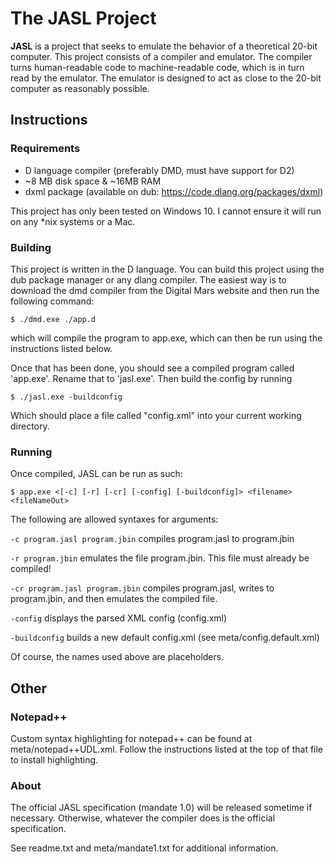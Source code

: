 # The JASL Project

**JASL** is a project that seeks to emulate the behavior of a theoretical 20-bit computer. This project consists of a compiler and emulator. The compiler turns human-readable code to machine-readable 
code, which is in turn read by the emulator. The emulator is designed to act as close to the 20-bit computer as reasonably possible.

## Instructions

### Requirements
- D language compiler (preferably DMD, must have support for D2)
- ~8 MB disk space & ~16MB RAM
- dxml package (available on dub: https://code.dlang.org/packages/dxml)

This project has only been tested on Windows 10. I cannot ensure it will run on any *nix systems or a Mac.

### Building
This project is written in the D language. You can build this project using the dub package manager or any dlang compiler. The easiest way is to download the 
dmd compiler from the Digital Mars website and then run the following command:

`$ ./dmd.exe ./app.d`

which will compile the program to app.exe, which can then be run using the instructions listed below.

Once that has been done, you should see a compiled program called 'app.exe'. Rename that to 'jasl.exe'. Then build the config by running

`$ ./jasl.exe -buildconfig`

Which should place a file called "config.xml" into your current working directory.

### Running
Once compiled, JASL can be run as such:

`$ app.exe <[-c] [-r] [-cr] [-config] [-buildconfig]> <filename> <fileNameOut>`

The following are allowed syntaxes for arguments:

`-c program.jasl program.jbin` compiles program.jasl to program.jbin

`-r program.jbin` emulates the file program.jbin. This file must already be compiled!

`-cr program.jasl program.jbin` compiles program.jasl, writes to program.jbin, and then emulates the compiled file.

`-config` displays the parsed XML config (config.xml)

`-buildconfig` builds a new default config.xml (see meta/config.default.xml)

Of course, the names used above are placeholders.

## Other

### Notepad++
Custom syntax highlighting for notepad++ can be found at meta/notepad++UDL.xml. Follow the instructions listed at the top of that file
to install highlighting.

### About
The official JASL specification (mandate 1.0) will be released sometime if necessary. Otherwise, whatever the compiler does is the official specification.

See readme.txt and meta/mandate1.txt for additional information.